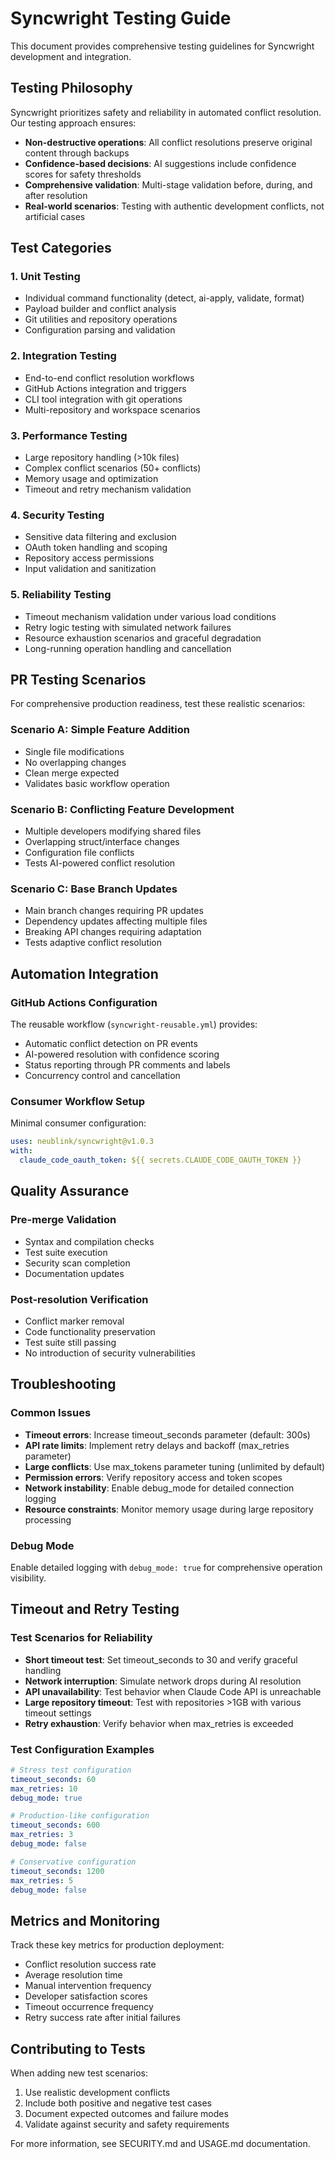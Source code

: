 # Syncwright Testing Guide

This document provides comprehensive testing guidelines for Syncwright development and integration.

## Testing Philosophy

Syncwright prioritizes safety and reliability in automated conflict resolution. Our testing approach ensures:

- **Non-destructive operations**: All conflict resolutions preserve original content through backups
- **Confidence-based decisions**: AI suggestions include confidence scores for safety thresholds
- **Comprehensive validation**: Multi-stage validation before, during, and after resolution
- **Real-world scenarios**: Testing with authentic development conflicts, not artificial cases

## Test Categories

### 1. Unit Testing
- Individual command functionality (detect, ai-apply, validate, format)
- Payload builder and conflict analysis
- Git utilities and repository operations
- Configuration parsing and validation

### 2. Integration Testing  
- End-to-end conflict resolution workflows
- GitHub Actions integration and triggers
- CLI tool integration with git operations
- Multi-repository and workspace scenarios

### 3. Performance Testing
- Large repository handling (>10k files)
- Complex conflict scenarios (50+ conflicts)
- Memory usage and optimization
- Timeout and retry mechanism validation

### 4. Security Testing
- Sensitive data filtering and exclusion
- OAuth token handling and scoping
- Repository access permissions
- Input validation and sanitization

### 5. Reliability Testing
- Timeout mechanism validation under various load conditions
- Retry logic testing with simulated network failures
- Resource exhaustion scenarios and graceful degradation
- Long-running operation handling and cancellation

## PR Testing Scenarios

For comprehensive production readiness, test these realistic scenarios:

### Scenario A: Simple Feature Addition
- Single file modifications
- No overlapping changes
- Clean merge expected
- Validates basic workflow operation

### Scenario B: Conflicting Feature Development
- Multiple developers modifying shared files
- Overlapping struct/interface changes  
- Configuration file conflicts
- Tests AI-powered conflict resolution

### Scenario C: Base Branch Updates
- Main branch changes requiring PR updates
- Dependency updates affecting multiple files
- Breaking API changes requiring adaptation
- Tests adaptive conflict resolution

## Automation Integration

### GitHub Actions Configuration
The reusable workflow (`syncwright-reusable.yml`) provides:
- Automatic conflict detection on PR events
- AI-powered resolution with confidence scoring
- Status reporting through PR comments and labels
- Concurrency control and cancellation

### Consumer Workflow Setup
Minimal consumer configuration:
```yaml
uses: neublink/syncwright@v1.0.3
with:
  claude_code_oauth_token: ${{ secrets.CLAUDE_CODE_OAUTH_TOKEN }}
```

## Quality Assurance

### Pre-merge Validation
- Syntax and compilation checks
- Test suite execution  
- Security scan completion
- Documentation updates

### Post-resolution Verification
- Conflict marker removal
- Code functionality preservation
- Test suite still passing
- No introduction of security vulnerabilities

## Troubleshooting

### Common Issues
- **Timeout errors**: Increase timeout_seconds parameter (default: 300s)
- **API rate limits**: Implement retry delays and backoff (max_retries parameter)
- **Large conflicts**: Use max_tokens parameter tuning (unlimited by default)
- **Permission errors**: Verify repository access and token scopes
- **Network instability**: Enable debug_mode for detailed connection logging
- **Resource constraints**: Monitor memory usage during large repository processing

### Debug Mode
Enable detailed logging with `debug_mode: true` for comprehensive operation visibility.

## Timeout and Retry Testing

### Test Scenarios for Reliability
- **Short timeout test**: Set timeout_seconds to 30 and verify graceful handling
- **Network interruption**: Simulate network drops during AI resolution
- **API unavailability**: Test behavior when Claude Code API is unreachable
- **Large repository timeout**: Test with repositories >1GB with various timeout settings
- **Retry exhaustion**: Verify behavior when max_retries is exceeded

### Test Configuration Examples
```yaml
# Stress test configuration
timeout_seconds: 60
max_retries: 10
debug_mode: true

# Production-like configuration  
timeout_seconds: 600
max_retries: 3
debug_mode: false

# Conservative configuration
timeout_seconds: 1200
max_retries: 5
debug_mode: false
```

## Metrics and Monitoring

Track these key metrics for production deployment:
- Conflict resolution success rate
- Average resolution time  
- Manual intervention frequency
- Developer satisfaction scores
- Timeout occurrence frequency
- Retry success rate after initial failures

## Contributing to Tests

When adding new test scenarios:
1. Use realistic development conflicts
2. Include both positive and negative test cases
3. Document expected outcomes and failure modes
4. Validate against security and safety requirements

For more information, see SECURITY.md and USAGE.md documentation.